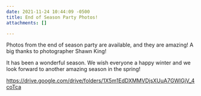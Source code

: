 ```yaml
---
date: 2021-11-24 10:44:09 -0500
title: End of Season Party Photos!
attachments: []

---
```

Photos from the end of season party are available, and they are amazing! A big thanks to photographer Shawn King! 

It has been a wonderful season. We wish everyone a happy winter and we look forward to another amazing season in the spring!

https://drive.google.com/drive/folders/1X5m1EdDXMMVDjsXUuA7GWlGjV_4coTca